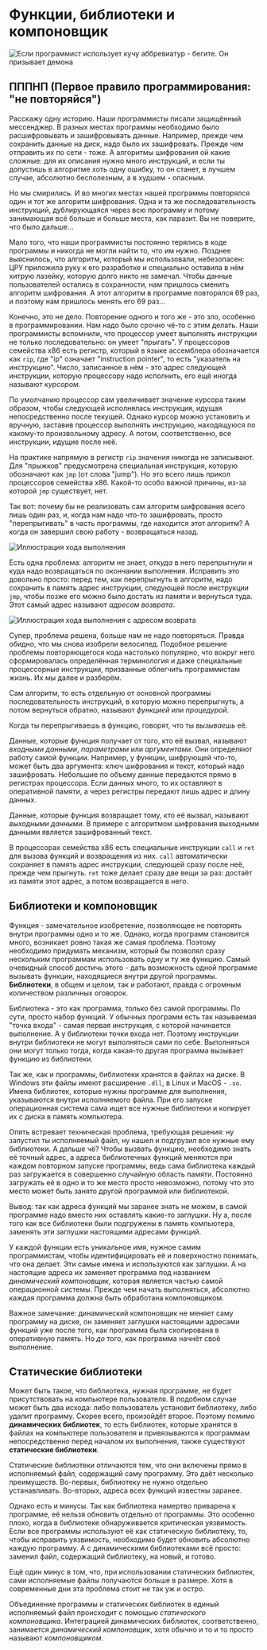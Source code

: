 # Функции, библиотеки и компоновщик

![Если программист использует кучу аббревиатур - бегите. Он призывает демона](/artwork/cs-101/demon.png)

## ПППНП (Первое правило программирования: "не повторяйся")

Расскажу одну историю. Наши программисты писали защищённый мессенджер.
В разных местах программы необходимо было расшифровывать и зашифровывать данные.
Например, прежде чем сохранить данные на диск, надо было их зашифровать. Прежде
чем отправить их по сети - тоже. А алгоритмы шифрования ой какие сложные: для их описания
нужно много инструкций, и если ты допустишь в алгоритме хоть одну ошибку, то он
станет, в лучшем случае, абсолютно бесполезным, а в худшем - опасным.

Но мы смирились. И во многих местах нашей программы повторялся один и тот же алгоритм
шифрования. Одна и та же последовательность инструкций, дублирующаяся через всю программу
и потому занимающая всё больше и больше места, как паразит. Вы не поверите, что было дальше...

Мало того, что наши программисты постоянно терялись в коде программы и никогда не
могли найти то, что им нужно. Позднее выяснилось, что алгоритм, который мы
использовали, небезопасен: ЦРУ приложила руку к его разработке и специально
оставила в нём хитрую лазейку, которую долго никто не замечал. Чтобы данные пользователей
остались в сохранности, нам пришлось сменить алгоритм шифрования. А этот алгоритм в
программе повторялся 69 раз, и поэтому нам пришлось менять его 69 раз...

Конечно, это не дело. Повторение одного и того же - это зло, особенно в программировании.
Нам надо было срочно чё-то с этим делать. Наши программисты вспомнили, что процессор умеет выполнять
инструкции не только последовательно: он умеет "прыгать". У процессоров семейства x86
есть регистр, который в языке ассемблера обозначается как `rip`, где "ip" означает
"instruction pointer", то есть "указатель на инструкцию". Число, записанное в нём -
это адрес следующей инструкции, которую процессору надо исполнить, его ещё
иногда называют *курсором*.

По умолчанию процессор сам увеличивает значение курсора таким образом, чтобы следующей
исполнялась инструкция, идущая непосредственно после текущей. Однако курсор
можно установить и вручную, заставив процессор выполнять инструкцию, находящуюся по
какому-то произвольному адресу. А потом, соответственно, все инструкции, идущие
после неё.

На практике напрямую в регистр `rip` значения никогда не записывают. Для "прыжков"
предусмотрена специальная инструкция, которую обозначают как `jmp` (от слова "jump").
Но это всего лишь прикол процессоров семейства x86. Какой-то особо важной причины,
из-за которой `jmp` существует, нет.

Так вот: почему бы не реализовать сам алгоритм шифрования всего лишь один раз,
и, когда нам надо что-то зашифровать, просто "перепрыгивать" в часть программы,
где находится этот алгоритм? А когда он завершил свою работу - возвращаться назад.

![Иллюстрация хода выполнения](/artwork/cs-101/function.png)

Есть одна проблема: алгоритм не знает, *откуда* в него перепрыгнули и куда надо возвращаться
по окончании выполнения. Исправить это довольно просто: перед тем, как перепрыгнуть в алгоритм,
надо сохранить в память адрес инструкции, следующей после инструкции `jmp`, чтобы позже его
можно было достать из памяти и вернуться туда. Этот самый адрес называют *адресом возврата*. 

![Иллюстрация хода выполнения с адресом возврата](/artwork/cs-101/function-2.png)

Супер, проблема решена, больше нам не надо повторяться. Правда обидно, что мы снова изобрели велосипед.
Подобное решение проблемы повторяющегося кода настолько популярно, что вокруг
него сформировалась определённая терминология и даже специальные процессорные инструкции,
призванные облегчить программистам жизнь.
Их мы далее и разберём.

Сам алгоритм, то есть отдельную от основной программы последовательность инструкций, в которую можно перепрыгнуть,
а потом вернуться обратно, называют *функцией* или *процедурой*.

Когда ты перепрыгиваешь в функцию, говорят, что ты *вызываешь* её.

Данные, которые функция получает от того, кто её вызвал, называют *входными данными*,
*параметрами* или *аргументами*. Они определяют работу самой функции. Например, у функции, шифрующей
что-то, может быть два аргумента: ключ шифрования и текст, который надо зашифровать.
Небольшие по объему данные передаются прямо в регистрах процессора. Если данных много, то
их оставляют в оперативной памяти, а через регистры передают лишь адрес и длину данных.

Данные, которые функция возвращает тому, кто её вызвал, называют *выходными данными*.
В примере с алгоритмом шифрования выходными данными является зашифрованный текст.

В процессорах семейства x86 есть специальные инструкции `call` и `ret` для вызова функций и возвращения
из них. `call` автоматически сохраняет в память адрес инструкции, следующей
сразу после неё, прежде чем прыгнуть. `ret` тоже делает сразу две вещи за раз: достаёт из памяти
этот адрес, а потом возвращается в него.

## Библиотеки и компоновщик
Функция - замечательное изобретение, позволяющее не повторять внутри программы одно и то же. Однако,
когда программ становится много, возникает ровно такая же самая проблема.
Поэтому необходимо придумать механизм,
который бы позволял сразу нескольким программам использовать одну и ту же функцию. Самый очевидный
способ достичь этого - дать возможность одной программе вызывать функции, находящиеся внутри
другой программы. **Библиотеки**, в общем и целом, так и работают, правда с огромным количеством различных оговорок.

Библиотека - это как программа, только без самой программы. По сути, просто набор функций.
У обычных программ есть так называемая "точка входа" -
самая первая инструкция, с которой начинается выполнение. А у библиотеки точки входа нет. Поэтому
инструкции внутри библиотеки не могут выполняться сами по себе. Выполняться они могут только тогда,
когда какая-то другая программа вызывает функцию из библиотеки.

Так же, как и программы, библиотеки хранятся в файлах на диске. В Windows эти файлы имеют
расширение `.dll`, в Linux и MacOS - `.so`. Имена библиотек, которые нужны
программе для выполнения, указываются внутри исполняемого файла. При его запуске
операционная система сама ищет все нужные библиотеки и копирует
их с диска в память компьютера.

Опять встревает техническая проблема, требующая решения: ну запустил ты исполняемый файл, ну нашел и подгрузил
все нужные ему библиотеки. А дальше чё? Чтобы вызвать функцию, необходимо знать её точный
адрес, а адреса библиотечных функций меняются при каждом повторном запуске программы, ведь
сама библиотека каждый раз загружается в совершенно случайную область памяти. Постоянно загружать её
в одно и то же место просто невозможно, потому что это место может быть занято другой программой
или библиотекой.

Вывод: так как адреса функций мы заранее знать не можем, в самой программе надо вместо них оставлять какие-то
заглушки. Ну а, после того как все библиотеки были подгружены в память компьютера, заменять эти заглушки
настоящими адресами функций.

У каждой функции есть уникальное имя, нужное самим программистам, чтобы идентифицировать её и поверхностно
понимать, что она делает. Эти самые имена и используются как заглушки. А на настоящие адреса их заменяет
программа под названием *динамический компоновщик*, которая является частью самой операционной системы.
Прежде чем начать выполняться, абсолютно каждая программа должна быть обработана компоновщиком.

Важное замечание: динамический компоновщик не меняет саму программу на диске, он заменяет заглушки настоящими
адресами функций уже после того, как программа была скопирована в оперативную память. Но *до* того,
как программа начнёт своё выполнение.

## Статические библиотеки
Может быть такое, что библиотека, нужная программе, не будет присутствовать на компьютере пользователя.
В подобном случае может быть два исхода: либо пользователь установит библиотеку, либо удалит
программу. Скорее всего, произойдёт второе. Поэтому помимо **динамических библиотек**, то есть
библиотек, которые хранятся в файлах на компьютере пользователя и привязываются к программам непосредственно
перед началом их выполнения, также существуют **статические библиотеки**.

Статические библиотеки отличаются тем, что они включены прямо в исполняемый файл, содержащий саму программу.
Это даёт несколько преимуществ. Во-первых, библиотеку не нужно отдельно устанавливать.
Во-вторых, адреса всех функций известны заранее.

Однако есть и минусы. Так как библиотека намертво приварена к программе, её нельзя обновить отдельно
от программы. Это особенно плохо, когда в библиотеке обнаруживается критическая уязвимость.
Если все программы используют её как статическую библиотеку, то, чтобы исправить уязвимость,
необходимо будет обновить абсолютно каждую программу. А с динамическими библиотеками всё просто:
заменил файл, содержащий библиотеку, на новый, и готово.

Ещё один минус в том, что, при использовании статических библиотек, сами исполняемые файлы получаются
больше в размере. Хотя в современные дни эта проблема стоит не так уж и остро.

Объединение программы и статических библиотек в единый исполняемый файл происходит с помощью *статического
компоновщика*. Интеграцией динамических библиотек, соответственно, занимается *динамический компоновщик*,
хотя обычно и то и то просто называют *компоновщиком*.
